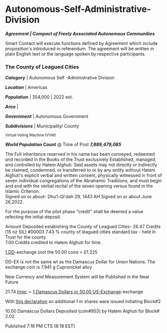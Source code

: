 # Autonomous-Self-Administrative-Division

***Agreement | Compact of Freely Associated Autonomous Communities***

Smart Contact will execute functions defined by Agreement which include proposition's introduced in referendum. The agreement will be written in plain English text or the language spoken by respective participants. 


### The County of Leagued Cities

***Category*** 	| Autonomous Self -Administrative Division

***Location*** 	| Americas

***Population*** 	| 354,000 | 2022 est. 

***Area***	| 

***Government*** 	| Autonomous Government

***Subdivisions*** 	| Municipality/ County 


<sup> Virtual Voting Machine (VVM) </sup>


***World Population Count*** @ Time of Post ***7,889,479,065***

The Full inheritance reserved in his name has been conveyed, redeemed and recorded in the Books of the Trust exclusively Established, managed, and controlled by Hatem Alghuti. Said assets may not directly or indirectly be claimed, condemned, or transferred to or by any entity without Hatem Alghuti's explicit verbal and written consent, physically witnessed in front of seven individual congregations of the Abrahamic Traditions, and must begin and end with the verbal recital of the seven opening versus found in the Islamic Criterion.  
Signed on or about- Dhuʻl-Qiʻdah 29, 1443 AH
Signed on or about June 26,2022.

For the purpose of the pilot phase "credit" shall be deemed a value refecting the initial deposit.

Amount Deposited estabishing the County of Leagued Cities- 26.47 Credits (15 oz SIL) #00003
7.43 % county of leagued cities standard tax - held in Trust for the county  
7.00 Credits credited to Hatem Alghuti for time.

[1 DD](https://github.com/galvestontx/MAY6_2022/blob/014a19e5395ea4b6ccc88f832809dddbd0c67d54/50d%20Coin.pdf)-exchange (not the 50.00 coin) = £1.225 

DD-EX is not the same wt as the Damascus Dollar for Union Nations. The exchange coin is 7.941 g Cupronickel alloy

New Currency and Measurement System will be Published in the Near Future 

21.74 [Impr.](https://github.com/galvestontx/Autonomous-Self-Administrative-Division/blob/8bccfd51213ac4855e50686789f0c7ecdae74011/US731.pdf) = [1 Damascus Dollars or 50.00 US-Exchange](https://github.com/galvestontx/MAY6_2022/blob/014a19e5395ea4b6ccc88f832809dddbd0c67d54/50d%20Coin.pdf)-exchange 

With [this declaration](https://github.com/galvestontx/malicious_prosecution/blob/91d9bbe2a4fb1f8c33b9c6a2d34c762415a936ac/327.pdf) an additional 1 m shares were issued initiating Block#2

10.00 Damascus Dollars Deposited (coin#953) by Hatem Alghuti for Block# 2.02

Published 7:18 PM CTS (8:18 EST)
